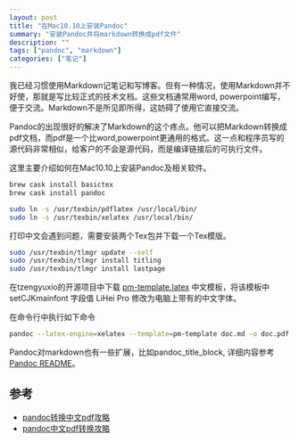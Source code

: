 ```yaml
---
layout: post
title: "在Mac10.10上安装Pandoc"
summary: "安装Pandoc并将markdown转换成pdf文件"
description: ""
tags: ["pandoc", "markdown"]
categories: ["笔记"]
---
```


我已经习惯使用Markdown记笔记和写博客。但有一种情况，使用Markdown并不好使，那就是写比较正式的技术文档。这些文档通常用word, powerpoint编写，便于交流。Markdown不是所见即所得，这妨碍了使用它直接交流。

Pandoc的出现很好的解决了Markdown的这个疼点。他可以把Markdown转换成pdf文档，而pdf是一个比word,powerpoint更通用的格式。这一点和程序员写的源代码非常相似，给客户的不会是源代码，而是编译链接后的可执行文件。

这里主要介绍如何在Mac10.10上安装Pandoc及相关软件。

```bash
brew cask install basictex
brew cask install pandoc

sudo ln -s /usr/texbin/pdflatex /usr/local/bin/
sudo ln -s /usr/texbin/xelatex /usr/local/bin/
```

打印中文会遇到问题，需要安装两个Tex包并下载一个Tex模版。

```bash
sudo /usr/texbin/tlmgr update --self
sudo /usr/texbin/tlmgr install titling
sudo /usr/texbin/tlmgr install lastpage
```

在tzengyuxio的开源项目中下载 [pm-template.latex](https://github.com/tzengyuxio/pages/blob/gh-pages/pandoc/pm-template.latex) 中文模板，将该模板中 setCJKmainfont 字段值 LiHei Pro 修改为电脑上带有的中文字体。

在命令行中执行如下命令

```bash
pandoc --latex-engine=xelatex --template=pm-template doc.md -o doc.pdf
```

Pandoc对markdown也有一些扩展，比如pandoc_title_block, 详细内容参考[Pandoc README](http://pandoc.org/README.html)。

## 参考
- [pandoc转换中文pdf攻略](http://liumh.com/2014/07/18/pandoc-convert-chinese-pdf/)
- [pandoc中文pdf转换攻略](http://afoo.me/posts/2013-07-10-how-to-transform-chinese-pdf-with-pandoc.html)